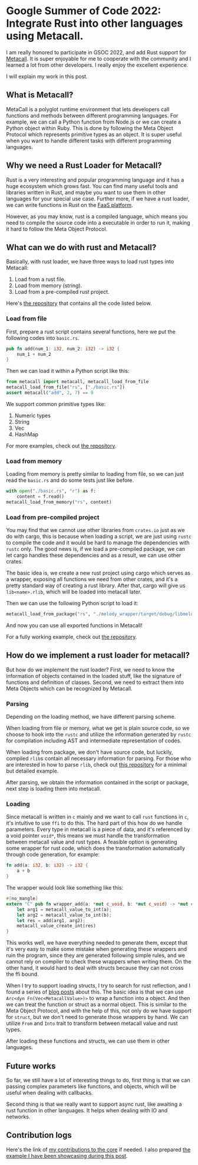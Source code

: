 # Google Summer of Code 2022: Integrate Rust into other languages using Metacall.

I am really honored to participate in GSOC 2022, and add Rust support for [Metacall](https://github.com/metacall/core). 
It is super enjoyable for me to cooperate with the community and I learned a lot from other developers. I really enjoy the excellent experience.

I will explain my work in this post.
 
## What is Metacall?

MetaCall is a polyglot runtime environment that lets developers call functions and methods between different programming languages. 
For example, we can call a Python function from Node.js or we can create a Python object within Ruby. This is done by following the Meta Object Protocol which represents primitive types as an object.
It is super useful when you want to handle different tasks with different programming languages.

## Why we need a Rust Loader for Metacall?

Rust is a very interesting and popular programming language and it has a huge ecosystem which grows fast. 
You can find many useful tools and libraries written in Rust, and maybe you want to use them in other languages for your special use case. 
Further more, if we have a rust loader, we can write functions in Rust on the [FaaS platform](https://metacall.io/).

However, as you may know, rust is a compiled language, which means you need to compile the source code into a executable in order to run it, making it hard to follow the Meta Object Protocol.

## What can we do with rust and Metacall?

Basically, with rust loader, we have three ways to load rust types into Metacall:

1. Load from a rust file.
2. Load from memory (string).
3. Load from a pre-compiled rust project.

Here's [the repository](https://github.com/metacall/python-rust-melody-example) that contains all the code listed below.

### Load from file

First, prepare a rust script contains several functions, here we put the following codes into `basic.rs`.

```rust 
pub fn add(num_1: i32, num_2: i32) -> i32 {
    num_1 + num_2
}
```

Then we can load it within a Python script like this:

```python
from metacall import metacall, metacall_load_from_file
metacall_load_from_file("rs", ["./basic.rs"])
assert metacall("add", 2, 7) == 9
```

We support common primitive types like:

1. Numeric types
2. String
3. Vec
4. HashMap

For more examples, check out [the repository](https://github.com/metacall/python-rust-melody-example).

### Load from memory 

Loading from memory is pretty similar to loading from file, so we can just read the `basic.rs` and do some tests just like before.

```python
with open("./basic.rs", "r") as f:
    content = f.read()
metacall_load_from_memory("rs", content)
```
    
### Load from pre-compiled project

You may find that we cannot use other libraries from `crates.io` just as we do with cargo, this is because when loading a script, we are just using `rustc` to compile the code and it would be hard to manage the dependencies with `rustc` only. The good news is, if we load a pre-compiled package, we can let cargo handles these dependencies and as a result, we can use other crates.

The basic idea is, we create a new rust project using cargo which serves as a wrapper, exposing all functions we need from other crates, and it's a pretty standard way of creating a rust library. After that, cargo will give us `lib<name>.rlib`, which will be loaded into metacall later.

Then we can use the following Python script to load it:

```python
metacall_load_from_package("rs", "./melody_wrapper/target/debug/libmelody.rlib")
```

And now you can use all exported functions in Metacall!

For a fully working example, check out [the repository](https://github.com/metacall/python-rust-melody-example).

## How do we implement a rust loader for metacall?

But how do we implement the rust loader? First, we need to know the information of objects contained in the loaded stuff, like the signature of functions and definition of classes. Second, we need to extract them into Meta Objects which can be recognized by Metacall.

### Parsing 

Depending on the loading method, we have different parsing scheme.

When loading from file or memory, what we get is plain source code, so we choose to hook into the `rustc` and utilize the information generated by `rustc` for compilation including AST and intermediate representation of codes.

When loading from package, we don't have source code, but luckily, compiled `rlib`s contain all necessary information for parsing. For those who are interested in how to parse `rlib`, check out [this repository](https://github.com/MediosZ/meta-decoder) for a minimal but detailed example.

After parsing, we obtain the information contained in the script or package, next step is loading them into metacall.

### Loading

Since metacall is written in `c` mainly and we want to call `rust` functions in `c`, it's intuitive to use `ffi` to do this. The hard part of this how do we handle parameters. Every type in metacall is a piece of data, and it's referenced by a void pointer `void*`, this means we must handle the transformation between metacall value and rust types. A feasible option is generating some wrapper for rust code, which does the transformation automatically through code generation, for example:

```rust
fn add(a: i32, b: i32) -> i32 {
    a + b
}
```

The wrapper would look like something like this:
```rust 
#[no_mangle]
extern "C" pub fn wrapper_add(a: *mut c_void, b: *mut c_void) -> *mut c_void {
    let arg1 = metacall_value_to_int(a);
    let arg2 = metacall_value_to_int(b);
    let res = add(arg1, arg2);
    metacall_value_create_int(res)
}
```

This works well, we have everything needed to generate them, except that it's very easy to make some mistake when generating these wrappers and ruin the program, since they are generated following simple rules, and we cannot rely on compiler to check these wrappers when writing them. 
On the other hand, it would hard to deal with structs because they can not cross the ffi bound.

When I try to support loading structs, I try to search for rust reflection, and I found a series of [blog posts](https://www.osohq.com/post/rust-reflection-pt-1) about this. The basic idea is that we can use ` Arc<dyn Fn(Vec<MetacallValue>)>` to wrap a function into a object. And then we can treat the function or struct as a normal object. This is similar to the Meta Object Protocol, and with the help of this, not only do we have support for `struct`, but we don't need to generate those wrappers by hand. We can utilize `From` and `Into` trait to transform between metacall value and rust types.

After loading these functions and structs, we can use them in other languages.

## Future works

So far, we still have a lot of interesting things to do, first thing is that we can passing complex parameters like functions, and objects, which will be useful when dealing with callbacks.

Second thing is that we really want to support async rust, like awaiting a rust function in other languages. It helps when dealing with IO and networks.


## Contribution logs

Here's the link of [my contributions to the core](https://github.com/metacall/core/pulls?q=is%3Apr+author%3AMediosZ) if needed.
I also prepared [the example I have been showcasing during this post](https://github.com/metacall/python-rust-melody-example).

